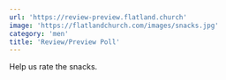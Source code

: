 ```yaml
---
url: 'https://review-preview.flatland.church'
image: 'https://flatlandchurch.com/images/snacks.jpg'
category: 'men'
title: 'Review/Preview Poll'
---
```


Help us rate the snacks.

